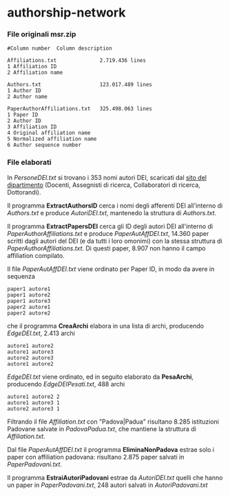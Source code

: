 # authorship-network

### File originali msr.zip
```
#Column number  Column description

Affiliations.txt              2.719.436 lines
1 Affiliation ID
2 Affiliation name

Authors.txt                   123.017.489 lines
1 Author ID
2 Author name

PaperAuthorAffiliations.txt   325.498.063 lines
1 Paper ID
2 Author ID
3 Affiliation ID 
4 Original affiliation name
5 Normalized affiliation name
6 Author sequence number
```
### File elaborati
In *PersoneDEI.txt* si trovano i 353 nomi autori DEI, scaricati dal [sito del dipartimento](https://www.dei.unipd.it/lista-docenti "Persone | DEI") (Docenti, Assegnisti di ricerca, Collaboratori di ricerca, Dottorandi).

Il programma **ExtractAuthorsID** cerca i nomi degli afferenti DEI all'interno di *Authors.txt* e produce *AutoriDEI.txt*, mantenedo la struttura di *Authors.txt*.

Il programma **ExtractPapersDEI** cerca gli ID degli autori DEI all'interno di *PaperAuthorAffiliations.txt* e produce *PaperAutAffDEI.txt*, 14.360 paper scritti dagli autori del DEI (e da tutti i loro omonimi) con la stessa struttura di *PaperAuthorAffiliations.txt*. Di questi paper, 8.907 non hanno il campo affiliation compilato.

Il file *PaperAutAffDEI.txt* viene ordinato per Paper ID, in modo da avere in sequenza
```
paper1 autore1
paper1 autore2
paper1 autore3
paper2 autore1
paper2 autore2
```
che il programma **CreaArchi** elabora in una lista di archi, producendo *EdgeDEI.txt*, 2.413 archi
```
autore1 autore2
autore1 autore3
autore2 autore3
autore1 autore2
```
*EdgeDEI.txt* viene ordinato, ed in seguito elaborato da **PesaArchi**, producendo *EdgeDEIPesati.txt*, 488 archi
```
autore1 autore2 2
autore1 autore3 1
autore2 autore3 1
```
Filtrando il file *Affiliation.txt* con "Padova|Padua" risultano 8.285 istituzioni Padovane salvate in *PadovaPadua.txt*, che mantiene la struttura di *Affiliation.txt*.

Dal file *PaperAutAffDEI.txt* il programma **EliminaNonPadova** estrae solo i paper con affiliation padovana: risultano 2.875 paper salvati in *PaperPadovani.txt*.

Il programma **EstraiAutoriPadovani** estrae da *AutoriDEI.txt* quelli che hanno un paper in *PaperPadovani.txt*, 248 autori salvati in *AutoriPadovani.txt*